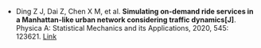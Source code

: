 * Ding Z J, Dai Z, Chen X M, et al. <b>Simulating on-demand ride services in a Manhattan-like urban network considering traffic dynamics[J]</b>. Physica A: Statistical Mechanics and its Applications, 2020, 545: 123621. [Link](https://www.sciencedirect.com/science/article/pii/S0378437119320199)
